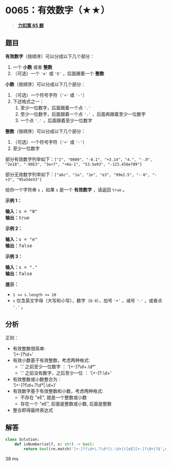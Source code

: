 # 0065：有效数字（★★）


> <u>**[力扣第 65 题](https://leetcode.cn/problems/valid-number/)**</u>

## 题目

<p><strong>有效数字</strong>（按顺序）可以分成以下几个部分：</p>

<ol>
<li>一个 <strong>小数</strong> 或者 <strong>整数</strong></li>
<li>（可选）一个 <code>'e'</code> 或 <code>'E'</code> ，后面跟着一个 <strong>整数</strong></li>
</ol>

<p><strong>小数</strong>（按顺序）可以分成以下几个部分：</p>

<ol>
<li>（可选）一个符号字符（<code>'+'</code> 或 <code>'-'</code>）</li>
<li>下述格式之一：
<ol>
<li>至少一位数字，后面跟着一个点 <code>'.'</code></li>
<li>至少一位数字，后面跟着一个点 <code>'.'</code> ，后面再跟着至少一位数字</li>
<li>一个点 <code>'.'</code> ，后面跟着至少一位数字</li>
</ol>
</li>
</ol>

<p><strong>整数</strong>（按顺序）可以分成以下几个部分：</p>

<ol>
<li>（可选）一个符号字符（<code>'+'</code> 或 <code>'-'</code>）</li>
<li>至少一位数字</li>
</ol>

<p>部分有效数字列举如下：<code>["2", "0089", "-0.1", "+3.14", "4.", "-.9", "2e10", "-90E3", "3e+7", "+6e-1", "53.5e93", "-123.456e789"]</code></p>

<p>部分无效数字列举如下：<code>["abc", "1a", "1e", "e3", "99e2.5", "--6", "-+3", "95a54e53"]</code></p>

<p>给你一个字符串 <code>s</code> ，如果 <code>s</code> 是一个 <strong>有效数字</strong> ，请返回 <code>true</code> 。</p>



<p><strong>示例 1：</strong></p>

<pre>
<strong>输入：</strong>s = "0"
<strong>输出：</strong>true
</pre>

<p><strong>示例 2：</strong></p>

<pre>
<strong>输入：</strong>s = "e"
<strong>输出：</strong>false
</pre>

<p><strong>示例 3：</strong></p>

<pre>
<strong>输入：</strong>s = "."
<strong>输出：</strong>false
</pre>



<p><strong>提示：</strong></p>

<ul>
<li><code>1 &lt;= s.length &lt;= 20</code></li>
<li><code>s</code> 仅含英文字母（大写和小写），数字（<code>0-9</code>），加号 <code>'+'</code> ，减号 <code>'-'</code> ，或者点 <code>'.'</code> 。</li>
</ul>


## 分析

正则：
- 有效整数很简单:	 
		'[+-]?\d+'	
- 有效小数基于有效整数，考虑两种格式:
	- '.' 之前至少一位数字 ：
			'[+-]?\d+\.\d*'
	- '.' 之前没有数字，之后至少一位 ：
			'[+-]?\.\d+'
- 有效整数或小数整合为：	   
		'[+-]?(\d+\.?\d*|\.\d+)'
- 有效数字基于有效整数和小数，考虑两种格式:
	- 不存在 "eE", 就是一个整数或小数	
	- 存在一个 "eE", 前面是整数或小数, 后面是整数 
- 整合即得最终表达式


## 解答

```python
class Solution:
    def isNumber(self, s: str) -> bool:
        return bool(re.match('[+-]?(\d+\.?\d*|\.\d+)([eE][+-]?\d+)?$',s))
```
38 ms

